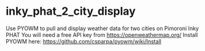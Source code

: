 # inky_phat_2_city_display

Use PYOWM to pull and display weather data for two cities on Pimoroni Inky PHAT
You will need a free API key from https://openweathermap.org/
Install PYOWM here: https://github.com/csparpa/pyowm/wiki/Install
